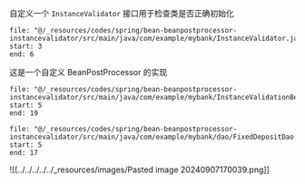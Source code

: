 自定义一个 `InstanceValidator` 接口用于检查类是否正确初始化

```reference
file: "@/_resources/codes/spring/bean-beanpostprocessor-instancevalidator/src/main/java/com/example/mybank/InstanceValidator.java"
start: 3
end: 6
```

这是一个自定义 BeanPostProcessor 的实现

```reference
file: "@/_resources/codes/spring/bean-beanpostprocessor-instancevalidator/src/main/java/com/example/mybank/InstanceValidationBeanPostProcessor.java"
start: 5
end: 19
```

```reference
file: "@/_resources/codes/spring/bean-beanpostprocessor-instancevalidator/src/main/java/com/example/mybank/dao/FixedDepositDao.java"
start: 5
end: 17
```

![[../../../../../_resources/images/Pasted image 20240907170039.png]]